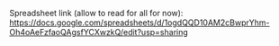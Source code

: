 Spreadsheet link (allow to read for all for now): https://docs.google.com/spreadsheets/d/1ogdQQD10AM2cBwprYhm-Oh4oAeFzfaoQAgsfYCXwzkQ/edit?usp=sharing